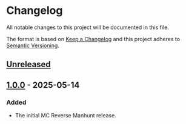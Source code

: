 # Changelog

All notable changes to this project will be documented in this file.

The format is based on [Keep a Changelog](http://keepachangelog.com/en/1.0.0/)
and this project adheres to [Semantic Versioning](http://semver.org/spec/v2.0.0.html).

## [Unreleased]

## [1.0.0] - 2025-05-14

### Added

- The initial MC Reverse Manhunt release.

[unreleased]: https://github.com/stefanbogdanov2c/mc-manhunt/compare/v1.0.0...HEAD
[1.0.0]: https://github.com/stefanbogdanov2c/mc-manhunt/tree/v1.0.0